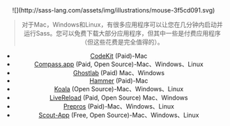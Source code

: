 <div align=center>![](http://sass-lang.com/assets/img/illustrations/mouse-3f5cd091.svg)

> 对于Mac，Windows和Linux，有很多应用程序可以让您在几分钟内启动并运行Sass。您可以免费下载大部分应用程序，但其中一些是付费应用程序（但这些花费是完全值得的）。

- [CodeKit](https://incident57.com/codekit/) (Paid)-Mac
- [Compass.app](http://compass.kkbox.com/) (Paid, Open Source)-Mac、Windows、Linux 
- [Ghostlab](http://www.vanamco.com/ghostlab/) (Paid) Mac、Windows
- [Hammer](http://hammerformac.com/) (Paid)-Mac
- [Koala](http://koala-app.com/) (Open Source)-Mac、Windows、Linux 
- [LiveReload](http://livereload.com/) (Paid, Open Source) Mac、Windows
- [Prepros](https://prepros.io/) (Paid)-Mac、Windows、Linux 
- [Scout-App](http://scout-app.io/) (Free, Open Source)-Mac、Windows、Linux 
